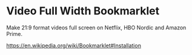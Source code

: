 # Video Full Width Bookmarklet

Make 21:9 format videos full screen on Netflix, HBO Nordic and Amazon Prime.

https://en.wikipedia.org/wiki/Bookmarklet#Installation